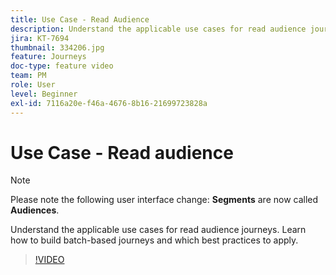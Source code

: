 ```yaml
---
title: Use Case - Read Audience
description: Understand the applicable use cases for read audience journeys. Learn how to build batch-based journeys and which best practices to apply.
jira: KT-7694
thumbnail: 334206.jpg
feature: Journeys
doc-type: feature video
team: PM
role: User
level: Beginner
exl-id: 7116a20e-f46a-4676-8b16-21699723828a
---
```

# Use Case - Read audience

>[!NOTE]
>Please note the following user interface change: **Segments** are now called **Audiences**. 

Understand the applicable use cases for read audience journeys. Learn how to build batch-based journeys and which best practices to apply.

>[!VIDEO](https://video.tv.adobe.com/v/334206?quality=12&learn=on)
